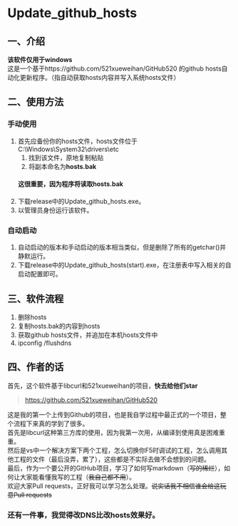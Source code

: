 # Update_github_hosts
## 一、介绍
**该软件仅用于windows**  
这是一个基于https://github.com/521xueweihan/GitHub520 的github hosts自动化更新程序。（指自动获取hosts内容并写入系统hosts文件）
## 二、使用方法
### 手动使用
1. 首先应备份你的hosts文件，hosts文件位于C:\Windows\System32\drivers\etc  
	1.  找到该文件，原地复制粘贴
	2.  将副本命名为**hosts.bak**  
	#### 这很重要，因为程序将读取hosts.bak
2.  下载release中的Update_github_hosts.exe。  
3.  以管理员身份运行该软件。
### 自动启动
1.  自动启动的版本和手动启动的版本相当类似，但是删除了所有的getchar()并静默运行。  
2.  下载release中的Update_github_hosts(start).exe，在注册表中写入相关的自启动配置即可。  
## 三、软件流程
1.  删除hosts
2.  复制hosts.bak的内容到hosts
3.  获取github hosts文件，并追加在本机hosts文件中
4.  ipconfig /flushdns
## 四、作者的话
首先，这个软件基于libcurl和521xueweihan的项目，**快去给他们star**
>https://github.com/521xueweihan/GitHub520
  
这是我的第一个上传到Github的项目，也是我自学过程中最正式的一个项目，整个流程下来真的学到了很多。  
首先是libcurl这种第三方库的使用，因为我第一次用，从编译到使用真是困难重重。  
然后是vs中一个解决方案下两个工程，怎么切换你F5时调试的工程，怎么调用其他工程的文件（最后没弄，累了），这些都是不实际去做不会想到的问题。  
最后，作为一个要公开的GitHub项目，学习了如何写markdown（~~写的稀烂~~），如何让大家能看懂我写的工程（~~我自己都不用~~）。  
欢迎大家Pull requests，正好我可以学习怎么处理。~~说实话我不相信谁会给这玩意Pull requests~~
### 还有一件事，我觉得改DNS比改hosts效果好。
